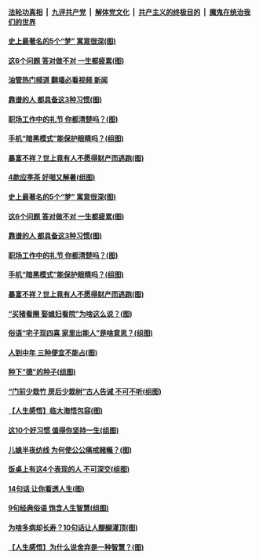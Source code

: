 ####  [法轮功真相](../../../../basic/blob/master/README.md?t=06191231) &nbsp;|&nbsp; [九评共产党](../../../../9ping.md/blob/master/README.md?t=06191231) &nbsp;|&nbsp; [解体党文化](../../../../jtdwh.md/blob/master/README.md?t=06191231)  &nbsp;|&nbsp; [共产主义的终极目的](../../../../gczydzjmd.md/blob/master/README.md?t=06191231) &nbsp;|&nbsp; [魔鬼在统治我们的世界](../../../../mgztzwmdsj.md/blob/master/README.md?t=06191231) 

#### [史上最著名的5个“梦” 寓意很深(图)](../pages/p8/1008558.md?t=06191231) 

#### [这6个问题 答对做不对 一生都疲累(图)](../pages/p8/1009509.md?t=06191231) 

#### [油管热门频道 翻墙必看视频 新闻](http://45.76.130.85:81/youtube.html?06191231)

#### [靠谱的人 都具备这3种习惯(图)](../pages/p8/1009505.md?t=06191231) 

#### [职场工作中的礼节 你都清楚吗？(图)](../pages/p8/1009445.md?t=06191231) 

#### [手机“暗黑模式”能保护眼睛吗？(组图)](../pages/p8/1007918.md?t=06191231) 

#### [暴富不祥？世上竟有人不愿得财产而逃跑(图)](../pages/p8/1009302.md?t=06191231) 

#### [4款应季茶 好喝又解暑(组图)](../pages/p8/1009514.md?t=06191231) 

#### [史上最著名的5个“梦” 寓意很深(图)](../pages/p8/1008558.md?t=06191231) 

#### [这6个问题 答对做不对 一生都疲累(图)](../pages/p8/1009509.md?t=06191231) 

#### [靠谱的人 都具备这3种习惯(图)](../pages/p8/1009505.md?t=06191231) 

#### [职场工作中的礼节 你都清楚吗？(图)](../pages/p8/1009445.md?t=06191231) 

#### [手机“暗黑模式”能保护眼睛吗？(组图)](../pages/p8/1007918.md?t=06191231) 

#### [暴富不祥？世上竟有人不愿得财产而逃跑(图)](../pages/p8/1009302.md?t=06191231) 

#### [“买猪看圈 娶媳妇看院”为啥这么说？(图)](../pages/p8/1008954.md?t=06191231) 

#### [俗语“宅子现四喜 家里出能人”是啥意思？(组图)](../pages/p8/1007140.md?t=06191231) 

#### [人到中年 三种便宜不能占(图)](../pages/p8/1009191.md?t=06191231) 

#### [种下“德”的种子(组图)](../pages/p8/1008919.md?t=06191231) 

#### [“门前少栽竹 房后少栽树”古人告诫 不可不听(组图)](../pages/p8/1007702.md?t=06191231) 

#### [【人生感悟】临大海悟包容(图)](../pages/p8/1009154.md?t=06191231) 

#### [这10个好习惯 值得你坚持一生(组图)](../pages/p8/1006658.md?t=06191231) 

#### [儿媳半夜纺线 为何使公公痛戒赌瘾？(图)](../pages/p8/1009173.md?t=06191231) 

#### [饭桌上有这4个表现的人 不可深交(组图)](../pages/p8/1005807.md?t=06191231) 

#### [14句话 让你看透人生(图)](../pages/p8/1008564.md?t=06191231) 

#### [9句经典俗语 饱含人生智慧(组图)](../pages/p8/1008877.md?t=06191231) 

#### [为啥多病却长寿？10句话让人醍醐灌顶(图)](../pages/p8/1007119.md?t=06191231) 

#### [【人生感悟】为什么说舍弃是一种智慧？(图)](../pages/p8/1009054.md?t=06191231) 

<img src='http://gfw-breaker.win/goodnews/indexes/p8.md' width='0px' height='0px'/>
